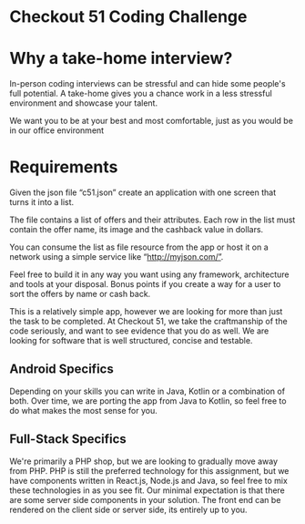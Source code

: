 # Checkout 51 Coding Challenge

# Why a take-home interview?

In-person coding interviews can be stressful and can hide some people's full potential. A take-home gives you a chance work in a less stressful environment and showcase your talent.

We want you to be at your best and most comfortable, just as you would be in our office environment

# Requirements

Given the json file “c51.json” create an application with one screen that turns it into a list. 

The file contains a list of offers and their attributes. Each row in the list must contain the offer name, its image and the cashback value in dollars. 

You can consume the list as file resource from the app or host it on a network using a simple service like “http://myjson.com/”. 

Feel free to build it in any way you want using any framework, architecture and tools at your disposal. Bonus points if you create a way for a user to sort the offers by name or cash back.

This is a relatively simple app, however we are looking for more than just the task to be completed.  At Checkout 51, we take the craftmanship of the code seriously, and want to see evidence that you do as well.  We are looking for software that is well structured, concise and testable.


## Android Specifics
Depending on your skills you can write in Java, Kotlin or a combination of both. Over time, we are porting the app from Java to Kotlin, so feel free to do what makes the most sense for you.

## Full-Stack Specifics
We're primarily a PHP shop, but we are looking to gradually move away from PHP. PHP is still the preferred technology for this assignment, but we have components written in React.js, Node.js and Java, so feel free to mix these technologies in as you see fit.  Our minimal expectation is that there are some server side components in your solution.  The front end can be rendered on the client side or server side, its entirely up to you.



